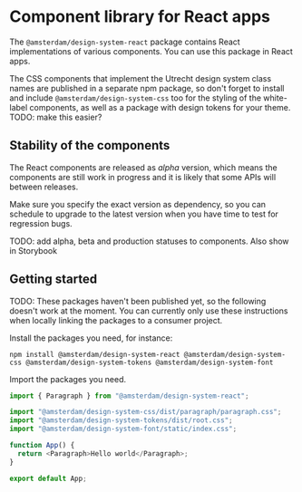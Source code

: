 <!-- @license CC0-1.0 -->

# Component library for React apps

The `@amsterdam/design-system-react` package contains React implementations of various components. You can use this package in React apps.

The CSS components that implement the Utrecht design system class names are published in a separate npm package, so don't forget to install and include `@amsterdam/design-system-css` too for the styling of the white-label components, as well as a package with design tokens for your theme. TODO: make this easier?

## Stability of the components

The React components are released as _alpha_ version, which means the components are still work in progress and it is likely that some APIs will between releases.

Make sure you specify the exact version as dependency, so you can schedule to upgrade to the latest version when you have time to test for regression bugs.

TODO: add alpha, beta and production statuses to components. Also show in Storybook

## Getting started

TODO: These packages haven't been published yet, so the following doesn't work at the moment. You can currently only use these instructions when locally linking the packages to a consumer project.

Install the packages you need, for instance:

`npm install @amsterdam/design-system-react @amsterdam/design-system-css @amsterdam/design-system-tokens @amsterdam/design-system-font`

Import the packages you need.

```javascript
import { Paragraph } from "@amsterdam/design-system-react";

import "@amsterdam/design-system-css/dist/paragraph/paragraph.css";
import "@amsterdam/design-system-tokens/dist/root.css";
import "@amsterdam/design-system-font/static/index.css";

function App() {
  return <Paragraph>Hello world</Paragraph>;
}

export default App;
```
